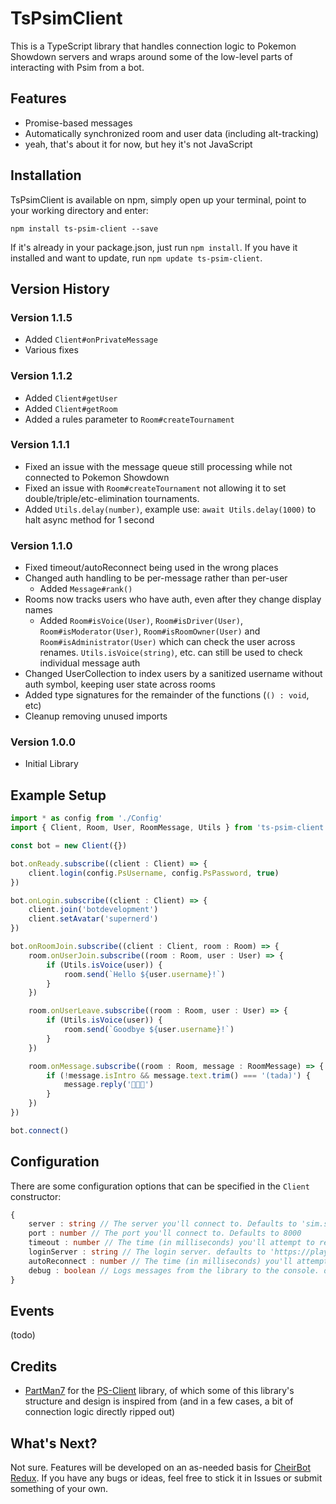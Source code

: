 # TsPsimClient
 
This is a TypeScript library that handles connection logic to Pokemon Showdown servers and wraps around some of the low-level parts of interacting with Psim from a bot. 

## Features

- Promise-based messages
- Automatically synchronized room and user data (including alt-tracking)
- yeah, that's about it for now, but hey it's not JavaScript

## Installation

TsPsimClient is available on npm, simply open up your terminal, point to your working directory and enter:

`npm install ts-psim-client --save`

If it's already in your package.json, just run `npm install`. If you have it installed and want to update, run `npm update ts-psim-client`.

## Version History

### Version 1.1.5
 - Added `Client#onPrivateMessage`
 - Various fixes

### Version 1.1.2

 - Added `Client#getUser`
 - Added `Client#getRoom`
 - Added a rules parameter to `Room#createTournament`

### Version 1.1.1

 - Fixed an issue with the message queue still processing while not connected to Pokemon Showdown
 - Fixed an issue with `Room#createTournament` not allowing it to set double/triple/etc-elimination tournaments.
 - Added `Utils.delay(number)`, example use: `await Utils.delay(1000)` to halt async method for 1 second

### Version 1.1.0

 - Fixed timeout/autoReconnect being used in the wrong places
 - Changed auth handling to be per-message rather than per-user
	- Added `Message#rank()`
 - Rooms now tracks users who have auth, even after they change display names
	- Added `Room#isVoice(User)`, `Room#isDriver(User)`, `Room#isModerator(User)`, `Room#isRoomOwner(User)` and `Room#isAdministrator(User)` which can check the user across renames. `Utils.isVoice(string)`, etc. can still be used to check individual message auth
 - Changed UserCollection to index users by a sanitized username without auth symbol, keeping user state across rooms
 - Added type signatures for the remainder of the functions (`() : void`, etc)
 - Cleanup removing unused imports

### Version 1.0.0

 - Initial Library

## Example Setup

```typescript
import * as config from './Config'
import { Client, Room, User, RoomMessage, Utils } from 'ts-psim-client'

const bot = new Client({})

bot.onReady.subscribe((client : Client) => {
	client.login(config.PsUsername, config.PsPassword, true)
})

bot.onLogin.subscribe((client : Client) => {
	client.join('botdevelopment')
	client.setAvatar('supernerd')
})

bot.onRoomJoin.subscribe((client : Client, room : Room) => {
	room.onUserJoin.subscribe((room : Room, user : User) => {
		if (Utils.isVoice(user)) {
			room.send(`Hello ${user.username}!`)
		}
	})

	room.onUserLeave.subscribe((room : Room, user : User) => {
		if (Utils.isVoice(user)) {
			room.send(`Goodbye ${user.username}!`)
		}
	})

	room.onMessage.subscribe((room : Room, message : RoomMessage) => {
		if (!message.isIntro && message.text.trim() === '(tada)') {
			message.reply('🎉🎉🎉')
		}
	})
})

bot.connect()
```

## Configuration

There are some configuration options that can be specified in the `Client` constructor:

```typescript
{
	server : string // The server you'll connect to. Defaults to 'sim.smogon.com'
	port : number // The port you'll connect to. Defaults to 8000
	timeout : number // The time (in milliseconds) you'll attempt to reconnect in if the connection is lost. Defaults to 30 seconds
	loginServer : string // The login server. defaults to 'https://play.pokemonshowdown.com/~~showdown/action.php'
	autoReconnect : number // The time (in milliseconds) you'll attempt to login again if your login is rejected for a non-credential related reason. defaults to 30 seconds
	debug : boolean // Logs messages from the library to the console. defaults to false
}
```

## Events

(todo)

## Credits

- [PartMan7](https://github.com/PartMan7) for the [PS-Client](https://github.com/PartMan7/PS-Client) library, of which some of this library's structure and design is inspired from (and in a few cases, a bit of connection logic directly ripped out)

## What's Next?

Not sure. Features will be developed on an as-needed basis for [CheirBot Redux](https://github.com/CarimA/CheirBotRedux). If you have any bugs or ideas, feel free to stick it in Issues or submit something of your own.